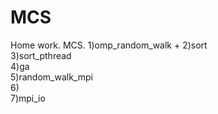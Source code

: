 # MCS
Home work. MCS.
1)omp_random_walk  +
2)sort             
3)sort_pthread     
4)ga               
5)random_walk_mpi  
6)                 
7)mpi_io           
